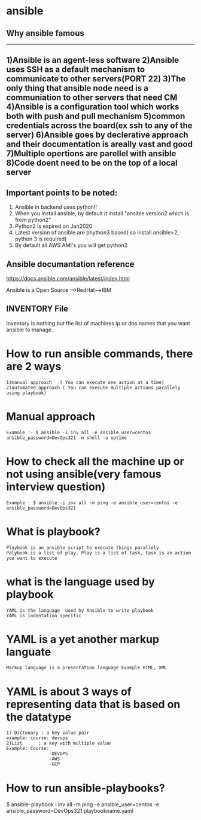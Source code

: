 # ansible

## Why ansible famous

---
1)Ansible is an agent-less software
2)Ansible uses SSH as a default mechanism to communicate to other servers(PORT 22)
3)The only thing that ansible node need is a communiation to other servers that need CM
4)Ansible is a configuration tool which works both with push and pull mechanism
5)common credentials across the board(ex ssh to any of the server)
6)Ansible goes by declerative approach and their documentation is areally vast and good
7)Multiple opertions are parellel with ansible
8)Code doent need to be on the top of a local server
---
## Important points to be noted:
1) Ansible in backend uses python!!
3) When you install ansible, by default it install "ansible version2 which is from python2"
3) Python2 is expired on Jan2020
4) Latest version of ansible are phython3 based( so install ansible>2, python 3 is required)
5) By default all AWS AMI's you will get python2

## Ansible documantation reference
https://docs.ansible.com/ansible/latest/index.html


Ansible is a Open Source -->RedHat-->IBM

## INVENTORY File

Inventory is nothing but the list of machines ip or dns names that you want ansible to manage.



# How to run ansible commands, there are 2 ways
    1)manual approach   ( You can execute one action at a time)
    2)automated approach ( You can execute multiple actions parallely using playbook)

# Manual approach
    Examole :- $ ansible -i inv all -e ansible_user=centos ansible_password=DevOps321 -m shell -a uptime

# How to check all the machine up or not using ansible(very famous interview question)
    Example : $ ansible -i inv all -m ping -e ansible_user=centos -e ansible_password=DevOps321

# What is playbook?
    Playbook is an ansible script to execute things parallely
    Palybook is a list of play, Play is a list of task, task is an action you want to execute

# what is the language used by playbook
    YAML is the language  used by Ansible to write playbook
    YAML is indentation specific

# YAML is a yet another markup languate
    Markup language is a presentation language Example HTML, XML

# YAML is about 3 ways of representing data that is based on the datatype
    1) Dictonary : a key value pair
    example: course: devops
    2)List      : a key with multiple value
    Example: Course:
                    -DEVOPS
                    -AWS
                    -GCP

# How to run ansible-playbooks?
$ ansible-playbook i inv all -m ping -e ansible_user=centos -e ansible_password=DevOps321 playbookname.yaml




